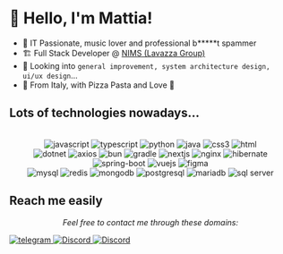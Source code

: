 # 👋 Hello, I'm Mattia!

- 💜 IT Passionate, music lover and professional b*****t spammer
- 🏗️ Full Stack Developer @ [NIMS (Lavazza Group)](https://www.nims.it)
- 👀 Looking into `general improvement, system architecture design, ui/ux design`...
- 📍 From Italy, with Pizza Pasta and Love 💓



## Lots of technologies nowadays...
<br />

<div align="center">
  <img alt="javascript" src="https://img.shields.io/badge/JavaScript-323330?style=for-the-badge&logo=javascript&logoColor=F7DF1E" />
  <img alt="typescript" src="https://img.shields.io/badge/TypeScript-007ACC?style=for-the-badge&logo=typescript&logoColor=white" />
  <img alt="python" src="https://img.shields.io/badge/Python-FFD43B?style=for-the-badge&logo=python&logoColor=blue" />
  <img alt="java" src="https://img.shields.io/badge/java-671ddf?style=for-the-badge&logo=java&logoColor=white" />
  <img alt="css3" src="https://img.shields.io/badge/CSS3-1572B6?style=for-the-badge&logo=css3&logoColor=white" />
  <img alt="html" src="https://img.shields.io/badge/HTML5-E34F26?style=for-the-badge&logo=html5&logoColor=white" />
</div>

<div align="center">
  <img alt="dotnet" src="https://img.shields.io/badge/.NET-512BD4?style=for-the-badge&logo=dotnet&logoColor=white"/>
  <img alt="axios" src="https://img.shields.io/badge/axios-671ddf?&style=for-the-badge&logo=axios&logoColor=white"/>
  <img alt="bun" src="https://img.shields.io/badge/bun-282a36?style=for-the-badge&logo=bun&logoColor=fbf0df"/>
  <img alt="gradle" src="https://img.shields.io/badge/gradle-02303A?style=for-the-badge&logo=gradle&logoColor=white"/>
  <img alt="nextjs" src="https://img.shields.io/badge/next%20js-000000?style=for-the-badge&logo=nextdotjs&logoColor=white"/>
  <img alt="nginx" src="https://img.shields.io/badge/Nginx-009639?style=for-the-badge&logo=nginx&logoColor=white"/>
  <img alt="hibernate" src="https://img.shields.io/badge/Hibernate-59666C?style=for-the-badge&logo=Hibernate&logoColor=white"/>
  <img alt="spring-boot" src="https://img.shields.io/badge/Spring_Boot-6DB33F?style=for-the-badge&logo=spring-boot&logoColor=white"/>
  <img alt="vuejs" src="https://img.shields.io/badge/Vue%20js-35495E?style=for-the-badge&logo=vuedotjs&logoColor=4FC08D"/>
  <img alt="figma" src="https://img.shields.io/badge/Figma-F24E1E?style=for-the-badge&logo=figma&logoColor=white"/>
</div>

<div align="center">
  
</div>

<div align="center">
  <img alt="mysql" src="https://img.shields.io/badge/MySQL-005C84?style=for-the-badge&logo=mysql&logoColor=white"/>
  <img alt="redis" src="https://img.shields.io/badge/redis-%23DD0031.svg?&style=for-the-badge&logo=redis&logoColor=white"/>
  <img alt="mongodb" src="https://img.shields.io/badge/MongoDB-4EA94B?style=for-the-badge&logo=mongodb&logoColor=white"/>
  <img alt="postgresql" src="https://img.shields.io/badge/PostgreSQL-316192?style=for-the-badge&logo=postgresql&logoColor=white"/>
  <img alt="mariadb" src="https://img.shields.io/badge/MariaDB-003545?style=for-the-badge&logo=mariadb&logoColor=white"/>
  <img alt="sql server" src="https://img.shields.io/badge/Microsoft%20SQL%20Server-CC2927?style=for-the-badge&logo=microsoft%20sql%20server&logoColor=white"/>
</div>

## Reach me easily
<p align="center"><i>Feel free to contact me through these domains:</i></p>
<a href="https://t.me/wronger">
  <img alt="telegram" src="https://img.shields.io/badge/Telegram-2CA5E0?style=for-the-badge&logo=telegram&logoColor=white" />
</a>


<a href="https://discord.com/@thundyy">
  <img alt="Discord" src="https://img.shields.io/badge/Discord-7289DA?style=for-the-badge&logo=discord&logoColor=white" />
</a>

<a href="mailto:mattia.forti@mfmz.it">
  <img alt="Discord" src="https://img.shields.io/badge/EMail-C71610?style=for-the-badge&logo=gmail&logoColor=white" />
</a>

